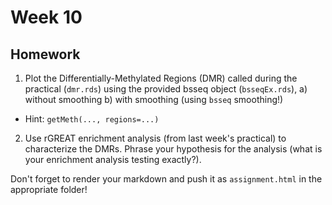 # Week 10

## Homework

1. Plot the Differentially-Methylated Regions (DMR) called during the practical (`dmr.rds`) using the provided bsseq object (`bsseqEx.rds`), a) without smoothing b) with smoothing (using `bsseq` smoothing!)
  - Hint: `getMeth(..., regions=...)`
2. Use rGREAT enrichment analysis (from last week's practical) to characterize the DMRs. Phrase your hypothesis for the analysis (what is your enrichment analysis testing exactly?).

Don't forget to render your markdown and push it as `assignment.html` in the appropriate folder!
